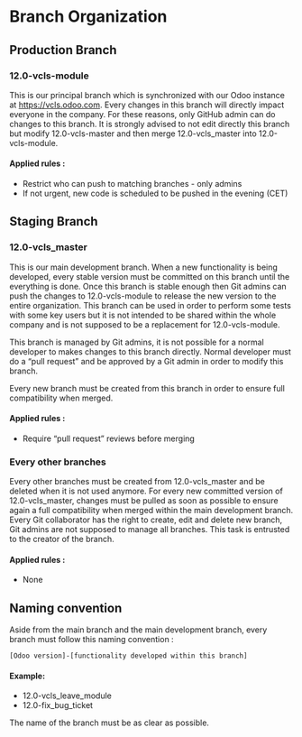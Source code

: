 # Branch Organization
## Production Branch
### 12.0-vcls-module
This is our principal branch which is synchronized with our Odoo instance at https://vcls.odoo.com.
Every changes in this branch will directly impact everyone in the company.
For these reasons, only GitHub admin can do changes to this branch. It is strongly advised to not edit directly this branch but modify 12.0-vcls-master and then merge 12.0-vcls_master into 12.0-vcls-module.

#### Applied rules :
- Restrict who can push to matching branches - only admins
- If not urgent, new code is scheduled to be pushed in the evening (CET)

## Staging Branch

### 12.0-vcls_master
This is our main development branch. When a new functionality is being developed, every stable version must be committed on this branch until the everything is done. Once this branch is stable enough then Git admins can push the changes to 12.0-vcls-module to release the new version to the entire organization.
This branch can be used in order to perform some tests with some key users but it is not intended to be shared within the whole company and is not supposed to be a replacement for 12.0-vcls-module.

This branch is managed by Git admins, it is not possible for a normal developer to makes changes to this branch directly. Normal developer must do a “pull request” and be approved by a Git admin in order to modify this branch.

Every new branch must be created from this branch in order to ensure full compatibility when merged.

#### Applied rules :
- Require “pull request” reviews before merging

### Every other branches
Every other branches must be created from 12.0-vcls_master and be deleted when it is not used anymore. For every new committed version of 12.0-vcls_master, changes must be pulled as soon as possible to ensure again a full compatibility when merged within the main development branch.
Every Git collaborator has the right to create, edit and delete new branch, Git admins are not supposed to manage all branches. This task is entrusted to the creator of the branch.

#### Applied rules :
- None

## Naming convention
Aside from the main branch and the main development branch, every branch must follow this naming convention :
```
[Odoo version]-[functionality developed within this branch]
```
#### Example:
- 12.0-vcls_leave_module
- 12.0-fix_bug_ticket

The name of the branch must be as clear as possible.
